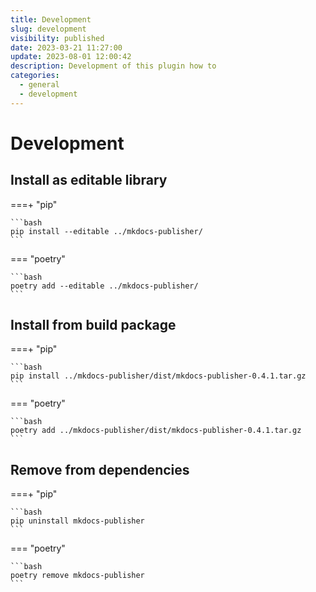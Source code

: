 ```yaml
---
title: Development
slug: development
visibility: published
date: 2023-03-21 11:27:00
update: 2023-08-01 12:00:42
description: Development of this plugin how to
categories:
  - general
  - development
---
```


# Development

## Install as editable library


===+ "pip"

    ```bash
    pip install --editable ../mkdocs-publisher/
    ```

=== "poetry"

    ```bash
    poetry add --editable ../mkdocs-publisher/
    ```

## Install from build package

===+ "pip"

    ```bash
    pip install ../mkdocs-publisher/dist/mkdocs-publisher-0.4.1.tar.gz
    ```

=== "poetry"

    ```bash
    poetry add ../mkdocs-publisher/dist/mkdocs-publisher-0.4.1.tar.gz
    ```

## Remove from dependencies

===+ "pip"

    ```bash
    pip uninstall mkdocs-publisher
    ```

=== "poetry"

    ```bash
    poetry remove mkdocs-publisher
    ```
